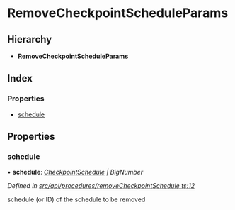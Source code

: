 # RemoveCheckpointScheduleParams

## Hierarchy

* **RemoveCheckpointScheduleParams**

## Index

### Properties

* [schedule](removecheckpointscheduleparams.md#schedule)

## Properties

### schedule

• **schedule**: [_CheckpointSchedule_](../classes/checkpointschedule.md) _\| BigNumber_

_Defined in_ [_src/api/procedures/removeCheckpointSchedule.ts:12_](https://github.com/PolymathNetwork/polymesh-sdk/blob/bf2b7a12/src/api/procedures/removeCheckpointSchedule.ts#L12)

schedule \(or ID\) of the schedule to be removed


